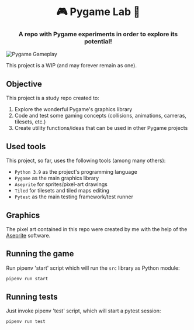 <h1 align="center">🎮 Pygame Lab 🐍</h1>

<h3 align="center">A repo with Pygame experiments in order to explore its potential!</h3>

![Pygame Gameplay](docs/gif/gameplay.gif)

This project is a WIP (and may forever remain as one).

## Objective

This project is a study repo created to:

1. Explore the wonderful Pygame's graphics library
2. Code and test some gaming concepts (collisions, animations, cameras, tilesets, etc.)
3. Create utility functions/ideas that can be used in other Pygame projects

## Used tools

This project, so far, uses the following tools (among many others):

- `Python 3.9` as the project's programming language
- `Pygame` as the main graphics library
- `Aseprite` for sprites/pixel-art drawings
- `Tiled` for tilesets and tiled maps editing
- `Pytest` as the main testing framework/test runner

## Graphics

The pixel art contained in this repo were created by me with the help of the [Aseprite](https://www.aseprite.org/) software.

## Running the game

Run pipenv 'start' script which will run the `src` library as Python module:

```sh
pipenv run start
```

## Running tests

Just invoke pipenv 'test' script, which will start a pytest session:

```sh
pipenv run test
```

